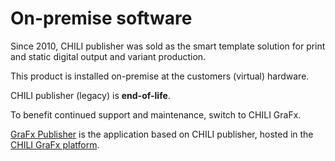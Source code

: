 # On-premise software

Since 2010, CHILI publisher was sold as the smart template solution for print and static digital output and variant production.

This product is installed on-premise at the customers (virtual) hardware.

CHILI publisher (legacy) is **end-of-life**.

To benefit continued support and maintenance, switch to CHILI GraFx.

[GraFx Publisher](/GraFx_publisher/intro/) is the application based on CHILI publisher, hosted in the [CHILI GraFx platform](/CHILI_GraFx/intro/).